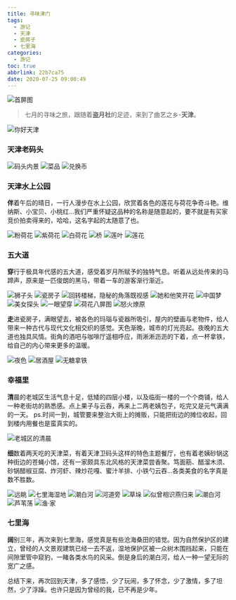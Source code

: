 ```yaml
---
title: 寻味津门
tags:
  - 游记
  - 天津
  - 瓷房子
  - 七里海
categories:
  - 游记
toc: true
abbrlink: 22b7ca75
date: 2020-07-25 09:00:49
---
```


![首屏图](https://s1.ax1x.com/2020/07/28/akXZJH.jpg)

<!-- more -->

> 七月的寻味之旅，跟随着**盗月社**的足迹，来到了曲艺之乡-**天津**。

![你好天津](https://s1.ax1x.com/2020/07/28/akfbqA.jpg)

### 天津老码头

![码头内景](https://s1.ax1x.com/2020/07/28/akf7KH.jpg)
![菜品](https://s1.ax1x.com/2020/07/28/akfHrd.jpg)
![兑换币](https://s1.ax1x.com/2020/07/28/akfvPf.jpg)

### 天津水上公园

**伴**着午后的晴日，一行人漫步在水上公园，欣赏着各色的莲花与荷花争奇斗艳。维纳斯、小宝贝、小桃红…我们严重怀疑这品种的名称是随意起的，要不就是有买家竞价拍卖得来的，哈哈，这名字起的太随意了也。

![粉荷花](https://s1.ax1x.com/2020/07/28/akfoxe.jpg)
![紫荷花](https://s1.ax1x.com/2020/07/28/akh9MQ.jpg)
![白荷花](https://s1.ax1x.com/2020/07/28/akfOat.jpg)
![桥](https://s1.ax1x.com/2020/07/28/akfXIP.jpg)
![莲叶](https://s1.ax1x.com/2020/07/28/akfxG8.jpg)
![莲花](https://s1.ax1x.com/2020/07/28/akhSxg.jpg)

### 五大道

**穿**行于极具年代感的五大道，感受着岁月所赋予的独特气息。听着从远处传来的马蹄声，原来是一匹俊朗的黑马，带着一车的游客渐行渐近。

![狮子头](https://s1.ax1x.com/2020/07/28/akhPqs.jpg)
![瓷房子](https://s1.ax1x.com/2020/07/28/akhFZn.jpg)
![回转楼梯，隐秘的角落既视感](https://s1.ax1x.com/2020/07/28/akhAI0.jpg)
![她和他笑开花](https://s1.ax1x.com/2020/07/28/akhZGT.jpg)
![中国梦](https://s1.ax1x.com/2020/07/28/akhmzF.jpg)
![美女探头](https://s1.ax1x.com/2020/07/28/akheRU.jpg)
![一眼望穿](https://s1.ax1x.com/2020/07/28/akhuM4.jpg)
![荷花八屏图](https://s1.ax1x.com/2020/07/28/akhasH.jpg)
![怒火燎原](https://s1.ax1x.com/2020/07/28/akhKsJ.jpg)

**走**进瓷房子，满眼望去，被各色的玛瑙与瓷器所吸引，屋内的壁画与老物件，给人带来一种古代与现代文化相交织的感觉。天色渐晚，城市的灯光亮起。夜晚的五大道也独具风情。街角的酒吧与咖啡厅遥相呼应，雨淅淅沥沥的下着，点一杯拿铁，给自己的内心带来更多的温暖。

![夜色](https://s1.ax1x.com/2020/07/28/akhViV.jpg)
![居酒屋](https://s1.ax1x.com/2020/07/28/akfzRS.jpg)
![无糖拿铁](https://s1.ax1x.com/2020/07/28/akhCrj.jpg)

### 幸福里

**清**晨的老城区生活气息十足，低矮的四层小楼，以及临街一楼的一个个商铺，给人一种老街坊的熟悉感。点上果子与云吞，再来上二两老姨包子，吃完又是元气满满的一天。
ps.时间一到，城管要来整治大街上的摊贩，只能把街边的摊位收起，回到楼内用餐也是蛮真实的。

![老城区的清晨](https://s1.ax1x.com/2020/07/28/akhkaq.jpg)

**细**数着两天吃的天津菜，有着天津卫码头这样的特色主题餐厅，也有着老姨砂锅这种街边的苍蝇小馆，还有一家颇具东北风格的天津菜尝香聚。笃面筋、醋溜木须、砂锅醋椒豆腐、炸河虾、辣炒花嘎、蜜汁羊排、小铁勺云吞…各类美食的名字真是数不胜数。

![远眺](https://s1.ax1x.com/2020/07/28/akhML9.jpg)
![七里海湿地](https://s1.ax1x.com/2020/07/28/akh1d1.jpg)
![潮白河](https://s1.ax1x.com/2020/07/28/akhYRO.jpg)
![河道旁](https://s1.ax1x.com/2020/07/28/akh3Ix.jpg)
![草垛](https://s1.ax1x.com/2020/07/28/akhGi6.jpg)
![似曾相识燕归来](https://s1.ax1x.com/2020/07/28/akhJJK.jpg)
![潮白河](https://s1.ax1x.com/2020/07/28/akhtzD.jpg)
![芦苇荡](https://s1.ax1x.com/2020/07/28/akhdLd.jpg)
![渔·家](https://s1.ax1x.com/2020/07/28/akhUQe.jpg)

### 七里海

**阔**别三年，再次来到七里海，感觉真是有些沧海桑田的错觉。因为自然保护区的建立，曾经的人文景观建筑已经一去不返，湿地保护区被一众树木围挡起来，只能在间隙里管中窥豹，一睹各类水鸟的风采。倒是身后的潮白河，给人一种一望无际的宽广之感。

总结下来，再次回到天津，多了感悟，少了玩闹，多了怀念，少了激情，多了坦然，少了浮躁。也许只是因为曾经的我，已不再是少年。
